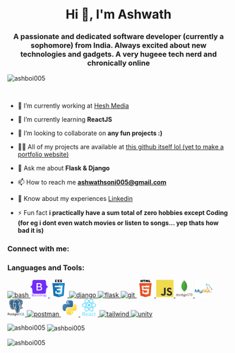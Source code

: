 <h1 align="center">Hi 👋, I'm Ashwath</h1>
<h3 align="center">A passionate and dedicated software developer (currently a sophomore) from India. Always excited about new technologies and gadgets. A very hugeee tech nerd and chronically online</h3>

<p align="left"> <img src="https://komarev.com/ghpvc/?username=ashboi005&label=Profile%20views&color=0e75b6&style=flat" alt="ashboi005" /> </p>
<img
  src="https://github.com/ashboi005/ashboi005/blob/main/images/stat.svg"
  alt=""
/>

<!--START_SECTION:waka-->

<!--END_SECTION:waka-->

- 🔭 I’m currently working at [Hesh Media](www.heshmedia.in)

- 🌱 I’m currently learning **ReactJS**

- 👯 I’m looking to collaborate on **any fun projects :)**

- 👨‍💻 All of my projects are available at [this github itself lol (yet to make a portfolio website)](github.com/ashboi005)

- 💬 Ask me about **Flask & Django**

- 📫 How to reach me **ashwathsoni005@gmail.com**

- 📄 Know about my experiences [Linkedin](https://www.linkedin.com/in/ashwath-soni-b5bba32ba/)

- ⚡ Fun fact **i practically have a sum total of zero hobbies except Coding (for eg i dont even watch movies or listen to songs... yep thats how bad it is)**

<h3 align="left">Connect with me:</h3>
<p align="left">
</p>

<h3 align="left">Languages and Tools:</h3>
<p align="left"> <a href="https://www.gnu.org/software/bash/" target="_blank" rel="noreferrer"> <img src="https://www.vectorlogo.zone/logos/gnu_bash/gnu_bash-icon.svg" alt="bash" width="40" height="40"/> </a> <a href="https://getbootstrap.com" target="_blank" rel="noreferrer"> <img src="https://raw.githubusercontent.com/devicons/devicon/master/icons/bootstrap/bootstrap-plain-wordmark.svg" alt="bootstrap" width="40" height="40"/> </a> <a href="https://www.w3schools.com/css/" target="_blank" rel="noreferrer"> <img src="https://raw.githubusercontent.com/devicons/devicon/master/icons/css3/css3-original-wordmark.svg" alt="css3" width="40" height="40"/> </a> <a href="https://www.djangoproject.com/" target="_blank" rel="noreferrer"> <img src="https://cdn.worldvectorlogo.com/logos/django.svg" alt="django" width="40" height="40"/> </a> <a href="https://flask.palletsprojects.com/" target="_blank" rel="noreferrer"> <img src="https://www.vectorlogo.zone/logos/pocoo_flask/pocoo_flask-icon.svg" alt="flask" width="40" height="40"/> </a> <a href="https://git-scm.com/" target="_blank" rel="noreferrer"> <img src="https://www.vectorlogo.zone/logos/git-scm/git-scm-icon.svg" alt="git" width="40" height="40"/> </a> <a href="https://www.w3.org/html/" target="_blank" rel="noreferrer"> <img src="https://raw.githubusercontent.com/devicons/devicon/master/icons/html5/html5-original-wordmark.svg" alt="html5" width="40" height="40"/> </a> <a href="https://developer.mozilla.org/en-US/docs/Web/JavaScript" target="_blank" rel="noreferrer"> <img src="https://raw.githubusercontent.com/devicons/devicon/master/icons/javascript/javascript-original.svg" alt="javascript" width="40" height="40"/> </a> <a href="https://www.mongodb.com/" target="_blank" rel="noreferrer"> <img src="https://raw.githubusercontent.com/devicons/devicon/master/icons/mongodb/mongodb-original-wordmark.svg" alt="mongodb" width="40" height="40"/> </a> <a href="https://www.mysql.com/" target="_blank" rel="noreferrer"> <img src="https://raw.githubusercontent.com/devicons/devicon/master/icons/mysql/mysql-original-wordmark.svg" alt="mysql" width="40" height="40"/> </a> <a href="https://www.postgresql.org" target="_blank" rel="noreferrer"> <img src="https://raw.githubusercontent.com/devicons/devicon/master/icons/postgresql/postgresql-original-wordmark.svg" alt="postgresql" width="40" height="40"/> </a> <a href="https://postman.com" target="_blank" rel="noreferrer"> <img src="https://www.vectorlogo.zone/logos/getpostman/getpostman-icon.svg" alt="postman" width="40" height="40"/> </a> <a href="https://www.python.org" target="_blank" rel="noreferrer"> <img src="https://raw.githubusercontent.com/devicons/devicon/master/icons/python/python-original.svg" alt="python" width="40" height="40"/> </a> <a href="https://reactjs.org/" target="_blank" rel="noreferrer"> <img src="https://raw.githubusercontent.com/devicons/devicon/master/icons/react/react-original-wordmark.svg" alt="react" width="40" height="40"/> </a> <a href="https://tailwindcss.com/" target="_blank" rel="noreferrer"> <img src="https://www.vectorlogo.zone/logos/tailwindcss/tailwindcss-icon.svg" alt="tailwind" width="40" height="40"/> </a> <a href="https://unity.com/" target="_blank" rel="noreferrer"> <img src="https://www.vectorlogo.zone/logos/unity3d/unity3d-icon.svg" alt="unity" width="40" height="40"/> </a> </p>

<p><img align="left" src="https://github-readme-stats.vercel.app/api/top-langs?username=ashboi005&show_icons=true&locale=en&layout=compact" alt="ashboi005" /></p>

<p>&nbsp;<img align="center" src="https://github-readme-stats.vercel.app/api?username=ashboi005&show_icons=true&locale=en" alt="ashboi005" /></p>

<p><img align="center" src="https://github-readme-streak-stats.herokuapp.com/?user=ashboi005&" alt="ashboi005" /></p>
